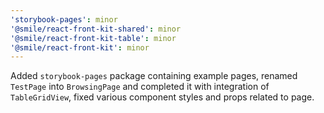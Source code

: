 ```yaml
---
'storybook-pages': minor
'@smile/react-front-kit-shared': minor
'@smile/react-front-kit-table': minor
'@smile/react-front-kit': minor
---
```


Added `storybook-pages` package containing example pages, renamed `TestPage`
into `BrowsingPage` and completed it with integration of `TableGridView`, fixed
various component styles and props related to page.
